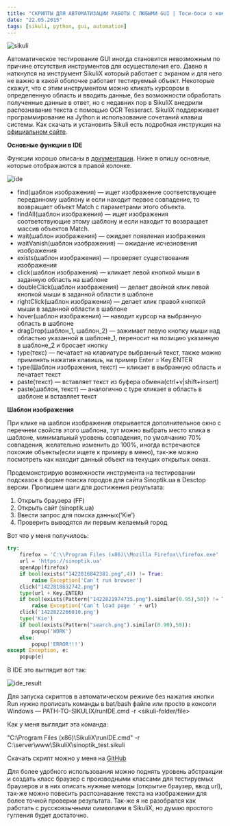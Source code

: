 ```yaml
---
title: "СКРИПТЫ ДЛЯ АВТОМАТИЗАЦИИ РАБОТЫ С ЛЮБЫМИ GUI | Тоси-боси о компьютерах"
date: "22.05.2015"
tags: [sikuli, python, gui, automation]
---
```


![sikuli](/static/img/sikuli.png)

Автоматическое тестирование GUI иногда становится невозможным по причине отсутствия инструментов для осуществления его. Давно я наткнулся на инструмент SikuliX который работает с экраном и для него не важно в какой оболочке работает тестируемый объект. Некоторые скажут, что с этим инструментом можно кликать курсором в определенную область и вводить данные, без возможности обработать полученные данные в ответ, но с недавних пор в SikuliX внедрили распознавание текста с помощью OCR Tesseract. SikuliX поддерживает программирование на Jython и использование сочетаний клавиш системы. Как скачать и установить Sikuli есть подробная инструкция на [официальном сайте](http://sikulix.com/quickstart/).

__Основные функции в IDE__

Функции хорошо описаны в [документации](http://doc.sikuli.org/). Ниже я опишу основные, которые отображаются в правой колонке.

![ide](/static/img/ide.png)

- find(шаблон изображения) — ищет изображение соответствующее переданному шаблону и если находит первое совпадение, то возвращает объект Match с параметрами этого объекта.
- findAll(шаблон изображения) — ищет изображения соответствующие этому шаблону и если находит то возвращает массив объектов Match.
- wait(шаблон изображения) — ожидает появления изображения
- waitVanish(шаблон изображения) — ожидание исчезновения изображения
- exists(шаблон изображения) — проверяет существования изображения
- click(шаблон изображения) — кликает левой кнопкой мыши в заданную область на шаблоне
- doubleClick(шаблон изображения) — делает двойной клик левой кнопкой мыши в заданной области в шаблоне
- rightClick(шаблон изображения) — делает клик правой кнопкой мыши в заданной области в шаблоне
- hover(шаблон изображения) — наводит курсор на выбранную область в шаблоне
- dragDrop(шаблон_1, шаблон_2) — зажимает левую кнопку мыши над областью указанной в шаблоне_1, переносит на позицию указанную в шаблоне_2 и бросает кнопку
- type(текс) — печатает на клавиатуре выбранный текст, также можно применять нажатия клавишь, на пример Enter = Key.ENTER
- type(Шаблон изображения, текст) — кликает в выбранную область и печатает текст
- paste(текст) — вставляет текст из буфера обмена(ctrl+v|shift+insert)
- paste(шаблон, текст) — аналогично с type кликает в область в шаблоне и вставляет текст

__Шаблон изображения__

При клике на шаблон изображения открывается дополнительное окно с перечнем свойств этого шаблона, тут можно выбрать место клика в шаблоне, минимальный уровень совпадения,
по умолчанию 70% совпадения, желательно изменить до 100%, иногда встречаются похожие объекты(если ищете к примеру в меню), так-же можно посмотреть как находит данный объект
на текущих открытых окнах.

Продемонстрирую возможности инструмента на тестировании подсказок в форме поиска городов для сайта Sinoptik.ua в Desctop версии.
Пропишем шаги для достижения результата:

1. Открыть браузера (FF)
2. Открыть сайт (sinoptik.ua)
3. Ввести запрос для поиска данных('Kie')
4. Проверить выводятся ли первым желаемый город

Вот что у меня получилось:

```python
try:
    firefox = 'C:\\Program Files (x86)\\Mozilla Firefox\\firefox.exe'
    url = 'https://sinoptik.ua'
    openApp(firefox)
    if bool(exists("1422816842381.png",4)) != True:
        raise Exception('Can`t run browser')
    click("1422818832742.png")
    type(url + Key.ENTER)
    if bool(exists(Pattern("1422821974735.png").similar(0.95),50)) != True:
        raise Exception('Can`t load page ' + url)
    click('1422822266010.png')
    type('Kie')
    if bool(exists(Pattern("search.png").similar(0.90),50)):
        popup('WORK')
    else:
        popup('ERROR!!!')
except Exception, e:
    popup(e)
```

В IDE это выглядит вот так:

![ide_result](/static/img/Screenshot_020215_010050_PM.jpg)

Для запуска скриптов в автоматическом режиме без нажатия кнопки Run нужно прописать команды в bat/bash файле или просто в консоли
Windows — PATH-TO-SIKULIX/runIDE.cmd -r <sikuli-folder/file>

Как у меня выглядит эта команда:

"C:\Program Files (x86)\SikuliX\runIDE.cmd" -r C:\server\www\SikuliX\sinoptik_test.sikuli

Скачать скрипт можно у меня на [GitHub](https://github.com/bpteam/SikuliX)

Для более удобного использования можно поднять уровень абстракции и создать класс браузер с производными классами для тестируемых браузеров и в них описать нужные методы
(открытие браузер, ввод url), так-же можно повесить распознавание текста на изображении для более точной проверки результата. Так-же я не разобрался как работать с русскоязычными
символами в SikuliX, но думаю простого гугления будет достаточно.